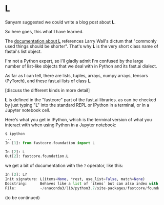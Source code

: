 # L

Sanyam suggested we could write a blog post about **L**.

So here goes, this what I have learned.

The [documentation about **L**](https://fastcore.fast.ai/#L) references Larry Wall's dictum that "commonly used things should be shorter". That's why **L** is the very short class name of fastai's list object.

I'm not a Python expert, so I'll gladly admit I'm confused by the large number of list-like objects that we deal with in Python and its fast.ai dialect. 

As far as I can tell, there are lists, tuples, arrays, numpy arrays, tensors (PyTorch), and these fast.ai lists of class **L**.

[discuss the different kinds in more detail]

**L** is defined in the "fastcore" part of the fast.ai libraries. as can be checked by just typing "L" into the standard REPL or IPython in a terminal, or in a Jupyter notebook cell.

Here's what you get in IPython, which is the terminal version of what you interact with when using Python in a Jupyter notebook:

```python
$ ipython
...
In [1]: from fastcore.foundation import L

In [2]: L
Out[2]: fastcore.foundation.L
```

we get a bit of documentation with the `?` operator, like this:

```python
In [2]: L?
Init signature: L(items=None, *rest, use_list=False, match=None)
Docstring:      Behaves like a list of `items` but can also index with list of indices or masks
File:           ~/anaconda3/lib/python3.7/site-packages/fastcore/foundation.py
```

(to be continued)

